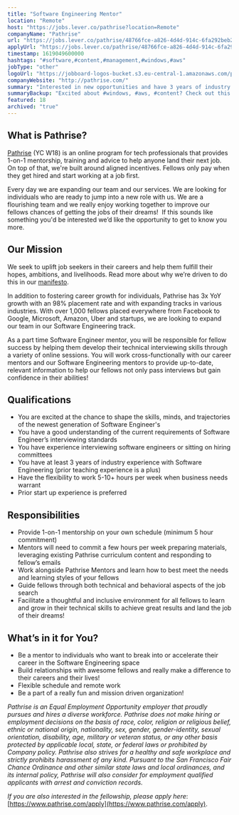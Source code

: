 ```yaml
---
title: "Software Engineering Mentor"
location: "Remote"
host: "https://jobs.lever.co/pathrise?location=Remote"
companyName: "Pathrise"
url: "https://jobs.lever.co/pathrise/48766fce-a826-4d4d-914c-6fa292beb209"
applyUrl: "https://jobs.lever.co/pathrise/48766fce-a826-4d4d-914c-6fa292beb209/apply"
timestamp: 1619049600000
hashtags: "#software,#content,#management,#windows,#aws"
jobType: "other"
logoUrl: "https://jobboard-logos-bucket.s3.eu-central-1.amazonaws.com/pathrise"
companyWebsite: "http://pathrise.com/"
summary: "Interested in new opportunities and have 3 years of industry experience with Software Engineering? Pathrise has a job opening for a Software Engineering Mentor."
summaryBackup: "Excited about #windows, #aws, #content? Check out this job post!"
featured: 18
archived: "true"
---
```


## What is Pathrise?

[Pathrise](https://www.pathrise.com/) (YC W18) is an online program for tech professionals that provides 1-on-1 mentorship, training and advice to help anyone land their next job. On top of that, we're built around aligned incentives. Fellows only pay when they get hired and start working at a job first.

Every day we are expanding our team and our services. We are looking for individuals who are ready to jump into a new role with us. We are a flourishing team and we really enjoy working together to improve our fellows chances of getting the jobs of their dreams!  If this sounds like something you'd be interested we’d like the opportunity to get to know you more.

## Our Mission

We seek to uplift job seekers in their careers and help them fulfill their hopes, ambitions, and livelihoods. Read more about why we’re driven to do this in our [manifesto](https://www.pathrise.com/manifesto).

In addition to fostering career growth for individuals, Pathrise has 3x YoY growth with an 98% placement rate and with expanding tracks in various industries. With over 1,000 fellows placed everywhere from Facebook to Google, Microsoft, Amazon, Uber and startups, we are looking to expand our team in our Software Engineering track.

As a part time Software Engineer mentor, you will be responsible for fellow success by helping them develop their technical interviewing skills through a variety of online sessions. You will work cross-functionally with our career mentors and our Software Engineering mentors to provide up-to-date, relevant information to help our fellows not only pass interviews but gain confidence in their abilities! 

## Qualifications

*   You are excited at the chance to shape the skills, minds, and trajectories of the newest generation of Software Engineer's
*   You have a good understanding of the current requirements of Software Engineer’s interviewing standards
*   You have experience interviewing software engineers or sitting on hiring committees
*   You have at least 3 years of industry experience with Software Engineering (prior teaching experience is a plus)
*   Have the flexibility to work 5-10+ hours per week when business needs warrant 
*   Prior start up experience is preferred

## Responsibilities

*   Provide 1-on-1 mentorship on your own schedule (minimum 5 hour commitment)
*   Mentors will need to commit a few hours per week preparing materials, leveraging existing Pathrise curriculum content and responding to fellow’s emails 
*   Work alongside Pathrise Mentors and learn how to best meet the needs and learning styles of your fellows
*   Guide fellows through both technical and behavioral aspects of the job search
*   Facilitate a thoughtful and inclusive environment for all fellows to learn and grow in their technical skills to achieve great results and land the job of their dreams!

## What’s in it for You?

*   Be a mentor to individuals who want to break into or accelerate their career in the Software Engineering space
*   Build relationships with awesome fellows and really make a difference to their careers and their lives!
*   Flexible schedule and remote work 
*   Be a part of a really fun and mission driven organization!

_Pathrise is an Equal Employment Opportunity employer that proudly pursues and hires a diverse workforce. Pathrise does not make hiring or employment decisions on the basis of race, color, religion or religious belief, ethnic or national origin, nationality, sex, gender, gender-identity, sexual orientation, disability, age, military or veteran status, or any other basis protected by applicable local, state, or federal laws or prohibited by Company policy. Pathrise also strives for a healthy and safe workplace and strictly prohibits harassment of any kind. Pursuant to the San Francisco Fair Chance Ordinance and other similar state laws and local ordinances, and its internal policy, Pathrise will also consider for employment qualified applicants with arrest and conviction records._

_If you are also interested in the fellowship, please apply here_: [https://www.pathrise.com/apply](https://www.pathrise.com/apply).

